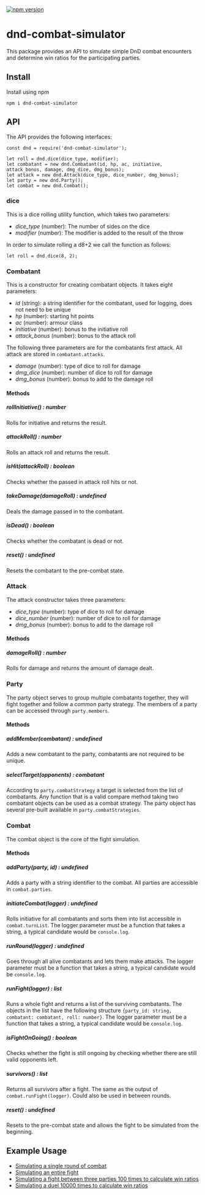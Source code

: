 [![npm version](https://badge.fury.io/js/dnd-combat-simulator.svg)](https://badge.fury.io/js/dnd-combat-simulator)

# dnd-combat-simulator
This package provides an API to simulate simple DnD combat encounters and determine win ratios for the participating parties.

## Install
Install using npm
```
npm i dnd-combat-simulator
```

## API
The API provides the following interfaces:
```
const dnd = require('dnd-combat-simulator');

let roll = dnd.dice(dice_type, modifier);
let combatant = new dnd.Combatant(id, hp, ac, initiative, attack_bonus, damage, dmg_dice, dmg_bonus);
let attack = new dnd.Attack(dice_type, dice_number, dmg_bonus);
let party = new dnd.Party();
let combat = new dnd.Combat();
```

### dice
This is a dice rolling utility function, which takes two parameters:
- *dice_type* (number): The number of sides on the dice
- *modifier* (number): The modifier is added to the result of the throw

In order to simulate rolling a d8+2 we call the function as follows:
```
let roll = dnd.dice(8, 2);
```

### Combatant
This is a constructor for creating combatant objects. It takes eight parameters:
- *id* (string): a string identifier for the combatant, used for logging, does not need to be unique
- *hp* (number): starting hit points
- *ac* (number): armour class
- *initiative* (number): bonus to the initiative roll
- *attack_bonus* (number): bonus to the attack roll

The following three parameters are for the combatants first attack. All attack are stored in ```combatant.attacks```.
- *damage* (number): type of dice to roll for damage
- *dmg_dice* (number): number of dice to roll for damage
- *dmg_bonus* (number): bonus to add to the damage roll

#### Methods
##### *rollInitiative*() : number
Rolls for initiative and returns the result.
##### *attackRoll*() : number
Rolls an attack roll and returns the result.
##### *isHit*(attackRoll) : boolean
Checks whether the passed in attack roll hits or not.
##### *takeDamage*(damageRoll) : undefined
Deals the damage passed in to the combatant.
##### *isDead*() : boolean
Checks whether the combatant is dead or not.
##### *reset*() : undefined
Resets the combatant to the pre-combat state.

### Attack
The attack constructor takes three parameters:
- *dice_type* (number): type of dice to roll for damage
- *dice_number* (number): number of dice to roll for damage
- *dmg_bonus* (number): bonus to add to the damage roll

#### Methods
##### *damageRoll*() : number
Rolls for damage and returns the amount of damage dealt.

### Party
The party object serves to group multiple combatants together, they will fight together and follow a common party strategy. The members of a party can be accessed through ```party.members```.

#### Methods
##### *addMember*(combatant) : undefined
Adds a new combatant to the party, combatants are not required to be unique.
##### *selectTarget*(opponents) : combatant
According to ```party.combatStrategy``` a target is selected from the list of combatants. Any function that is a valid compare method taking two combatant objects can be used as a combat strategy. The party object has several pre-built available in ```party.combatStrategies```.


### Combat
The combat object is the core of the fight simulation.

#### Methods
##### *addParty*(party, id) : undefined
Adds a party with a string identifier to the combat. All parties are accessible in ```combat.parties```.
##### *initiateCombat*(logger) : undefined
Rolls initiative for all combatants and sorts them into list accessible in ```combat.turnList```. The logger parameter must be a function that takes a string, a typical candidate would be ```console.log```.
##### *runRound*(logger) : undefined
Goes through all alive combatants and lets them make attacks. The logger parameter must be a function that takes a string, a typical candidate would be ```console.log```.
##### *runFight*(logger) : list
Runs a whole fight and returns a list of the surviving combatants. The objects in the list have the following structure ```{party_id: string, combatant: combatant, roll: number}```. The logger parameter must be a function that takes a string, a typical candidate would be ```console.log```.
##### *isFightOnGoing*() : boolean
Checks whether the fight is still ongoing by checking whether there are still valid opponents left.
##### *survivors*() : list
Returns all survivors after a fight. The same as the output of ```combat.runFight(logger)```. Could also be used in between rounds.
##### *reset*() : undefined
Resets to the pre-combat state and allows the fight to be simulated from the beginning.

## Example Usage
- [Simulating a single round of combat](https://github.com/Eddykasp/dnd-combat-sim/blob/master/test/combat_example_round.js)
- [Simulating an entire fight](https://github.com/Eddykasp/dnd-combat-sim/blob/master/test/combat_example_fight.js)
- [Simulating a fight between three parties 100 times to calculate win ratios](https://github.com/Eddykasp/dnd-combat-sim/blob/master/test/multi_combat_simulation_example.js)
- [Simulating a duel 10000 times to calculate win ratios](https://github.com/Eddykasp/dnd-combat-sim/blob/master/test/duel_example.js)
